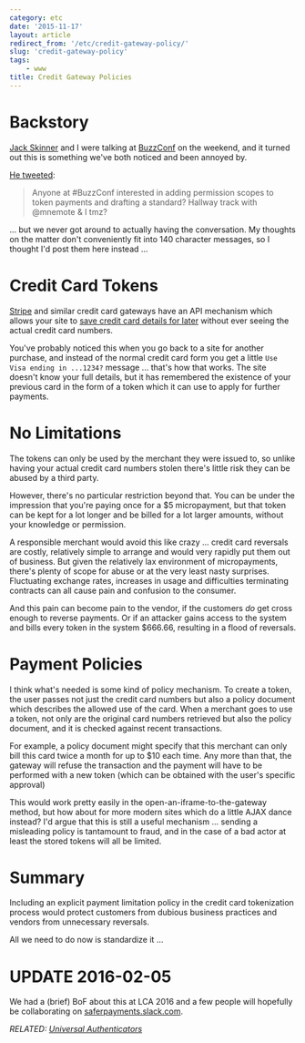 ```yaml
---
category: etc
date: '2015-11-17'
layout: article
redirect_from: '/etc/credit-gateway-policy/'
slug: 'credit-gateway-policy'
tags:
    - www
title: Credit Gateway Policies
---
```


Backstory
=========

[Jack Skinner](https://developerjack.com/) and I were talking at
[BuzzConf](https://buzzconf.io) on the weekend, and it turned out this
is something we've both noticed and been annoyed by.

[He
tweeted](https://twitter.com/developerjack/status/665372154968477697):

> Anyone at \#BuzzConf interested in adding permission scopes to token
> payments and drafting a standard? Hallway track with @mnemote & I tmz?

... but we never got around to actually having the conversation. My
thoughts on the matter don't conveniently fit into 140 character
messages, so I thought I'd post them here instead ...

Credit Card Tokens
==================

[Stripe](https://stripe.com/) and similar credit card gateways have an
API mechanism which allows your site to [save credit card details for
later](https://stripe.com/docs/tutorials/charges#saving-credit-card-details-for-later)
without ever seeing the actual credit card numbers.

You've probably noticed this when you go back to a site for another
purchase, and instead of the normal credit card form you get a little
`Use Visa ending in ...1234?` message ... that's how that works. The
site doesn't know your full details, but it has remembered the existence
of your previous card in the form of a token which it can use to apply
for further payments.

No Limitations
==============

The tokens can only be used by the merchant they were issued to, so
unlike having your actual credit card numbers stolen there's little risk
they can be abused by a third party.

However, there's no particular restriction beyond that. You can be under
the impression that you're paying once for a \$5 micropayment, but that
token can be kept for a lot longer and be billed for a lot larger
amounts, without your knowledge or permission.

A responsible merchant would avoid this like crazy ... credit card
reversals are costly, relatively simple to arrange and would very
rapidly put them out of business. But given the relatively lax
environment of micropayments, there's plenty of scope for abuse or at
the very least nasty surprises. Fluctuating exchange rates, increases in
usage and difficulties terminating contracts can all cause pain and
confusion to the consumer.

And this pain can become pain to the vendor, if the customers *do* get
cross enough to reverse payments. Or if an attacker gains access to the
system and bills every token in the system \$666.66, resulting in a
flood of reversals.

Payment Policies
================

I think what's needed is some kind of policy mechanism. To create a
token, the user passes not just the credit card numbers but also a
policy document which describes the allowed use of the card. When a
merchant goes to use a token, not only are the original card numbers
retrieved but also the policy document, and it is checked against recent
transactions.

For example, a policy document might specify that this merchant can only
bill this card twice a month for up to \$10 each time. Any more than
that, the gateway will refuse the transaction and the payment will have
to be performed with a new token (which can be obtained with the user's
specific approval)

This would work pretty easily in the open-an-iframe-to-the-gateway
method, but how about for more modern sites which do a little AJAX dance
instead? I'd argue that this is still a useful mechanism ... sending a
misleading policy is tantamount to fraud, and in the case of a bad actor
at least the stored tokens will all be limited.

Summary
=======

Including an explicit payment limitation policy in the credit card
tokenization process would protect customers from dubious business
practices and vendors from unnecessary reversals.

All we need to do now is standardize it ...

UPDATE 2016-02-05
=================

We had a (brief) BoF about this at LCA 2016 and a few people will
hopefully be collaborating on
[saferpayments.slack.com](https://saferpayments.slack.com/).

*RELATED: [Universal Authenticators](../universal-authenticator/)*
